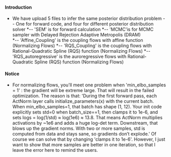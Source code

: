 #### Introduction
* We have upload 5 files to infer the same posterior distribution problem -- One for forward code, and four for different posterior distribution solver
*-- 'SEM' is for forward calculation
*-- 'MCMC'is for MCMC sampler with  Delayed Rejection Adaptive Metropolis (DRAM)  
*-- 'Affine_Coupling' is the coupling flows with affine function (Normalizing Flows)
*-- 'RQS_Coupling' is the coupling flows with Rational-Quadratic Spline (RQS) function (Normalizing Flows)
*-- 'RQS_autoregressive' is the auroregressive flows with Rational-Quadratic Spline (RQS) function (Normalizing Flows)

#### Notice
* For normalizing flows, you'll meet one problem when 'min_elbo_samples = 1' : the gradient will be extreme large. That will result in the failed optimization.
The reason is that:
'During the first forward pass, each ActNorm layer calls initialize_parameters(x) with the current batch. When min_elbo_samples=1, that batch has shape (1, 12).
Your init code explicitly sets std=0 when batch_size==1, then clamps it to 1e-6, and sets logs = log(1/std) ≈ log(1e6) ≈ 13.8. That means ActNorm multiplies activations by ~1e6 and adds a huge log-det term.
Downstream, that blows up the gradient norms. With two or more samples, std is computed from data and stays sane, so gradients don’t explode.'
Of course we can solve that by changing 'clamps it to 1e-6'. However, I just want to show that more samples are better in one iteration, so that I leave the error here to remind the users.
     
